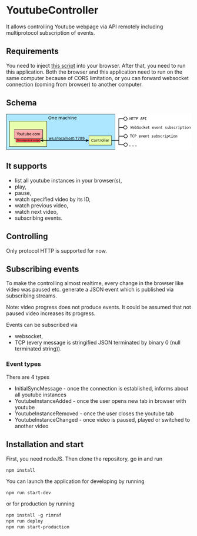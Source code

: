 # YoutubeController
It allows controlling Youtube webpage via API remotely including multiprotocol subscription of events.

## Requirements
You need to inject [this script](https://github.com/albionah/YoutubeApiExposer) into your browser. After that, you need to run this application. Both the browser and this application need to run on the same computer because of CORS limitation, or you can forward websocket connection (coming from browser) to another computer.

## Schema
![schema](https://github.com/albionah/YoutubeApiExposer/blob/master/schema.png)

## It supports
- list all youtube instances in your browser(s),
- play,
- pause,
- watch specified video by its ID,
- watch previous video,
- watch next video,
- subscribing events.

## Controlling
Only protocol HTTP is supported for now. 

## Subscribing events
To make the controlling almost realtime, every change in the browser like video was paused etc. generate a JSON event which is published via subscribing streams.

Note: video progress does not produce events. It could be assumed that not paused video increases its progress.

Events can be subscribed via
- websocket,
- TCP (every message is stringified JSON terminated by binary 0 (null terminated string)).

### Event types
There are 4 types
- InitialSyncMessage - once the connection is established, informs about all youtube instances
- YoutubeInstanceAdded - once the user opens new tab in browser with youtube
- YoutubeInstanceRemoved - once the user closes the youtube tab
- YoutubeInstanceChanged - once video is paused, played or switched to another video

## Installation and start
First, you need nodeJS. Then clone the repository, go in and run
```
npm install
```
You can launch the application for developing by running
```
npm run start-dev
```
or for production by running
```
npm install -g rimraf
npm run deploy
npm run start-production
```

